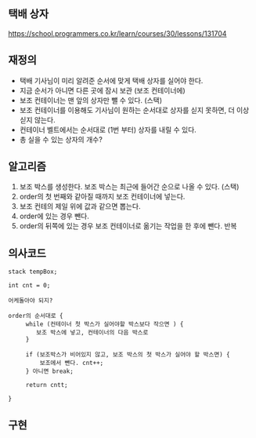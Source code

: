 ## 택배 상자
https://school.programmers.co.kr/learn/courses/30/lessons/131704


## 재정의
- 택배 기사님이 미리 알려준 순서에 맞게 택배 상자를 실어야 한다.
- 지금 순서가 아니면 다른 곳에 잠시 보관 (보조 컨테이너에)
- 보조 컨테이너는 맨 앞의 상자만 뺄 수 있다.  (스택)
- 보조 컨테이너를 이용해도 기사님이 원하는 순서대로 상자를 싣지 못하면, 더 이상 싣지 않는다.
- 컨테이너 벨트에서는 순서대로 (1번 부터) 상자를 내릴 수 있다.  
- 총 실을 수 있는 상자의 개수?




## 알고리즘
1. 보조 박스를 생성한다. 보조 박스는 최근에 들어간 순으로 나올 수 있다. (스택)
3. order의 첫 번째와 같아질 때까지 보조 컨테이너에 넣는다.
4. 보조 컨테의 제일 위에 값과 같으면 뽑는다.
5. order에 있는 경우 뺀다.
6. order의 뒤쪽에 있는 경우 보조 컨테이너로 옮기는 작업을 한 후에 뺀다. 반복






## 의사코드
```
stack tempBox;

int cnt = 0;

어케돌아야 되지?

order의 순서대로 {
     while (컨테이너 첫 박스가 실어야할 박스보다 작으면 ) {
        보조 박스에 넣고, 컨테이너의 다음 박스로
     }

     if (보조박스가 비어있지 않고, 보조 박스의 첫 박스가 실어야 할 박스면) {
         보조에서 뺀다. cnt++;
     } 아니면 break;
     
     return cntt;

}

```



## 구현





